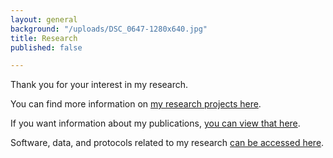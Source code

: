 ```yaml
---
layout: general
background: "/uploads/DSC_0647-1280x640.jpg"
title: Research
published: false

---
```

Thank you for your interest in my research.

You can find more information on [my research projects here](https://paulwolflab.com/wolflab-research-projects).

If you want information about my publications, [you can view that here](https://paulwolflab.com/wolflab-publications).

Software, data, and protocols related to my research [can be accessed here](https://paulwolflab.com/data-protocols).
